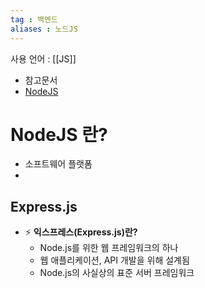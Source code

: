 ```yaml
---
tag : 백엔드
aliases : 노드JS
---
```

사용 언어 : [[JS]]
- 참고문서 
- [NodeJS](https://hanamon.kr/nodejs-%EA%B0%9C%EB%85%90-%EC%9D%B4%ED%95%B4%ED%95%98%EA%B8%B0/)



# NodeJS 란?
- 소프트웨어 플랫폼
- 
## Express.js
- ⚡️ **익스프레스(Express.js)란?**
	- Node.js를 위한 웹 프레임워크의 하나
	- 웹 애플리케이션, API 개발을 위해 설계됨
	- Node.js의 사실상의 표준 서버 프레임워크